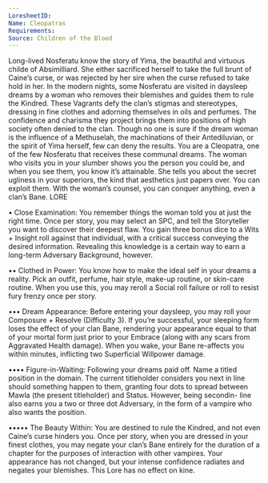 ```yaml
---
LoresheetID: 
Name: Cleopatras
Requirements:
Source: Children of the Blood
---
```

Long-lived Nosferatu know the story of Yima, the beautiful and virtuous childe of Absimilliard. She either sacrificed herself to take the full brunt of Caine’s curse, or was rejected by her sire when the curse refused to take hold in her. In the modern nights, some Nosferatu are visited in daysleep dreams by a woman who removes their blemishes and guides them to rule the Kindred. These Vagrants defy the clan’s stigmas and stereotypes, dressing in fine clothes and adorning themselves in oils and perfumes. The confidence and charisma they project brings them into positions of high society often denied to the clan. Though no one is sure if the dream woman is the influence of a Methuselah, the machinations of their Antediluvian, or the spirit of Yima herself, few can deny the results. You are a Cleopatra, one of the few Nosferatu that receives these communal dreams. The woman who visits you in your slumber shows you the person you could be, and when you see them, you know it’s attainable. She tells you about the secret ugliness in your superiors, the kind that aesthetics just papers over. You can exploit them. With the woman’s counsel, you can conquer anything, even a clan’s Bane. LORE

• Close Examination: You remember things the woman told you at just the right time. Once per story, you may select an SPC, and tell the Storyteller you want to discover their deepest flaw. You gain three bonus dice to a Wits + Insight roll against that individual, with a critical success conveying the desired information. Revealing this knowledge is a certain way to earn a long-term Adversary Background, however.

•• Clothed in Power: You know how to make the ideal self in your dreams a reality. Pick an outfit, perfume, hair style, make-up routine, or skin-care routine. When you use this, you may reroll a Social roll failure or roll to resist fury frenzy once per story.

••• Dream Appearance: Before entering your daysleep, you may roll your Composure + Resolve (Difficulty 3). If you’re successful, your sleeping form loses the effect of your clan Bane, rendering your appearance equal to that of your mortal form just prior to your Embrace (along with any scars from Aggravated Health damage). When you wake, your Bane re-affects you within minutes, inflicting two Superficial Willpower damage.

•••• Figure-in-Waiting: Following your dreams paid off. Name a titled position in the domain. The current titleholder considers you next in line should something happen to them, granting four dots to spread between Mawla (the present titleholder) and Status. However, being secondin- line also earns you a two or three dot Adversary, in the form of a vampire who also wants the position.

••••• The Beauty Within: You are destined to rule the Kindred, and not even Caine’s curse hinders you. Once per story, when you are dressed in your finest clothes, you may negate your clan’s Bane entirely for the duration of a chapter for the purposes of interaction with other vampires. Your appearance has not changed, but your intense confidence radiates and negates your blemishes. This Lore has no effect on kine.
